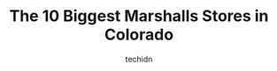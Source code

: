 ---
layout: ampstory
image: https://i0.wp.com/www.depkes.org/wp-content/uploads/2023/06/marshalls-0-in-colorado-1685968274.jpeg?resize=640,853
author: techidn
featured: false
description: Discover the impressive array of Marshalls options in Colorado, where you can find 10 of the largest Marshalls establishments in the area. From renowned classics to hidden gems, Colorado off
title: The 10 Biggest Marshalls Stores in Colorado
cover:
   title: The 10 Biggest Marshalls Stores in Colorado
   subtitle: Rickpate
   background: https://www.depkes.org/wp-content/uploads/2023/06/marshalls-0-in-colorado-1685968274.jpeg

pages: 
 - layout: thirds
   top: <h1>#1 Marshalls</h1>
   bottom: "<p>This review is for this specific location only. The store is very spacious, but they are doing some remodeling, so some areas are crowded. Overall, they have a good selec</p>"
   background: https://www.depkes.org/wp-content/uploads/2023/06/marshalls-1-in-colorado-1685968275.jpeg
   backgroundblur: true
 - layout: thirds
   top: <h1>#2 Marshalls</h1>
   bottom: "<p>2730 S Colorado Blvd, Denver, CO 80222, United States</p>"
   background: https://www.depkes.org/wp-content/uploads/2023/06/marshalls-2-in-colorado-1685968275.jpeg
   cta:
      link: https://www.depkes.org/blog/the-10-biggest-marshalls-stores-in-colorado/
      text: The 10 Biggest Marshalls Stores in Colorado
 - layout: thirds
   top: <h1>#3 Marshalls</h1>
   bottom: "<p>205 Ken Pratt Blvd, Longmont, CO 80504, United States</p>"
   background: https://www.depkes.org/wp-content/uploads/2023/06/marshalls-3-in-colorado-1685968275.jpeg
   cta:
      link: https://www.depkes.org/blog/the-10-biggest-marshalls-stores-in-colorado/
      text: The 10 Biggest Marshalls Stores in Colorado
 - layout: thirds
   top: <h1>#4 Marshalls</h1>
   bottom: "<p>1875 28th St, Boulder, CO 80301, United States</p>"
   background: https://images.unsplash.com/photo-1527067829737-402993088e6b?ixlib=rb-4.0.3&ixid=MnwxMjA3fDB8MHxwaG90by1wYWdlfHx8fGVufDB8fHx8&auto=format&fit=crop&w=640&h=853&q=80
   cta:
      link: https://www.depkes.org/blog/the-10-biggest-marshalls-stores-in-colorado/
      text: The 10 Biggest Marshalls Stores in Colorado
 - layout: thirds
   top: <h1>#5 Marshalls</h1>
   bottom: "<p>8672 Park Meadows Center Dr, Lone Tree, CO 80124, United States</p>"
   background: https://images.unsplash.com/photo-1599422314077-f4dfdaa4cd09?ixlib=rb-4.0.3&ixid=MnwxMjA3fDB8MHxwaG90by1wYWdlfHx8fGVufDB8fHx8&auto=format&fit=crop&w=640&h=853&q=80
   cta:
      link: https://www.depkes.org/blog/the-10-biggest-marshalls-stores-in-colorado/
      text: The 10 Biggest Marshalls Stores in Colorado
 - layout: thirds
   top: <h1>#6 Marshalls</h1>
   bottom: "<p>14575 Orchard Pkwy, Westminster, CO 80023, United States</p>"
   background: https://images.unsplash.com/photo-1608501821300-4f99e58bba77?ixlib=rb-4.0.3&ixid=MnwxMjA3fDB8MHxwaG90by1wYWdlfHx8fGVufDB8fHx8&auto=format&fit=crop&w=640&h=853&q=80
   cta:
      link: https://www.depkes.org/blog/the-10-biggest-marshalls-stores-in-colorado/
      text: The 10 Biggest Marshalls Stores in Colorado
 - layout: thirds
   top: <h1>#7 Marshalls</h1>
   bottom: "<p>14391 W Colfax Ave, Golden, CO 80401, United States</p>"
   background: https://images.unsplash.com/photo-1614648718611-0635f29016cb?ixlib=rb-4.0.3&ixid=MnwxMjA3fDB8MHxwaG90by1wYWdlfHx8fGVufDB8fHx8&auto=format&fit=crop&w=640&h=853&q=80
   cta:
      link: https://www.depkes.org/blog/the-10-biggest-marshalls-stores-in-colorado/
      text: The 10 Biggest Marshalls Stores in Colorado
 - layout: thirds
   middle: Continue reading...
   background: https://images.unsplash.com/photo-1615749413727-825b59a857b5?ixlib=rb-4.0.3&ixid=MnwxMjA3fDB8MHxwaG90by1wYWdlfHx8fGVufDB8fHx8&auto=format&fit=crop&w=640&h=853&q=80
   cta:
      link: https://www.depkes.org/blog/the-10-biggest-marshalls-stores-in-colorado/
      text: The 10 Biggest Marshalls Stores in Colorado
      
---